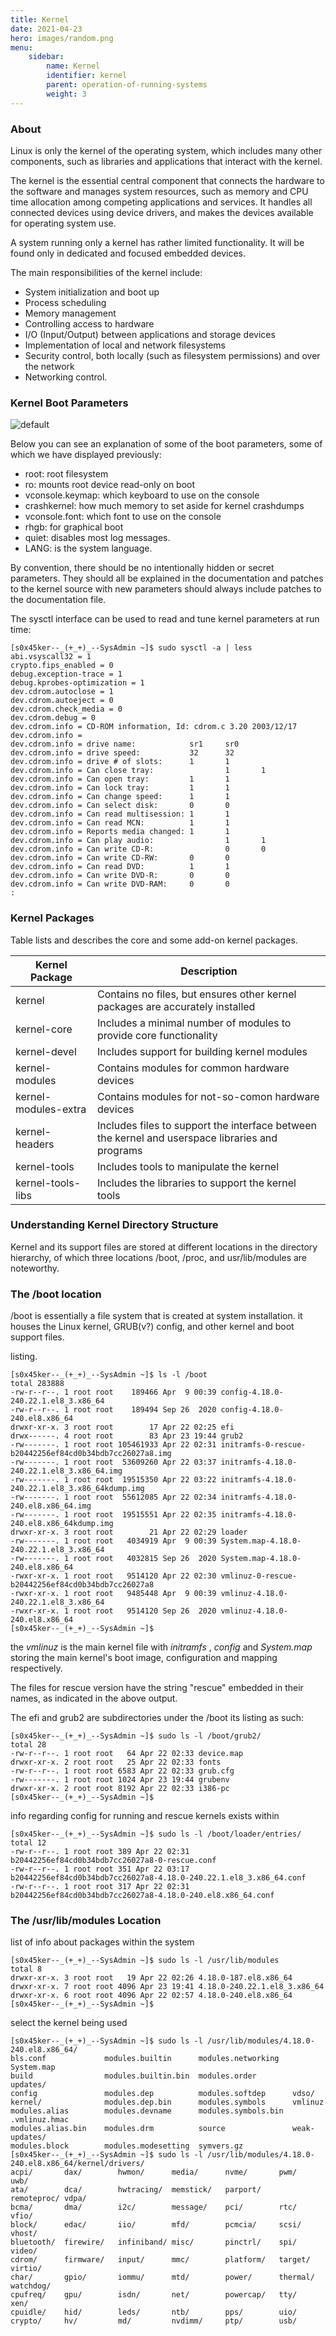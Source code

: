 ```yaml
---
title: Kernel
date: 2021-04-23
hero: images/random.png
menu:
    sidebar:
        name: Kernel
        identifier: kernel  
        parent: operation-of-running-systems
        weight: 3
---
```

### About

Linux is only the kernel of the operating system, which includes many other components, such as libraries and applications that interact with the kernel.

The kernel is the essential central component that connects the hardware to the software and manages system resources, such as memory and CPU time allocation among competing applications and services. It handles all connected devices using device drivers, and makes the devices available for operating system use.

A system running only a kernel has rather limited functionality. It will be found only in dedicated and focused embedded devices.

The main responsibilities of the kernel include:

- System initialization and boot up
- Process scheduling
- Memory management
- Controlling access to hardware
- I/O (Input/Output) between applications and storage devices
- Implementation of local and network filesystems
- Security control, both locally (such as filesystem permissions) and over the network
- Networking control.

### Kernel Boot Parameters

![default](images/default.png)

Below you can see an explanation of some of the boot parameters, some of which we have displayed previously:

- root: root filesystem
- ro: mounts root device read-only on boot
- vconsole.keymap: which keyboard to use on the console
- crashkernel: how much memory to set aside for kernel crashdumps
- vconsole.font: which font to use on the console
- rhgb: for graphical boot
- quiet: disables most log messages.
- LANG: is the system language.

By convention, there should be no intentionally hidden or secret parameters. They should all be explained in the documentation and patches to the kernel source with new parameters should always include patches to the documentation file.

The sysctl interface can be used to read and tune kernel parameters at run time:

```shell
[s0x45ker--_(+_+)_--SysAdmin ~]$ sudo sysctl -a | less
abi.vsyscall32 = 1
crypto.fips_enabled = 0
debug.exception-trace = 1
debug.kprobes-optimization = 1
dev.cdrom.autoclose = 1
dev.cdrom.autoeject = 0
dev.cdrom.check_media = 0
dev.cdrom.debug = 0
dev.cdrom.info = CD-ROM information, Id: cdrom.c 3.20 2003/12/17
dev.cdrom.info = 
dev.cdrom.info = drive name:            sr1     sr0
dev.cdrom.info = drive speed:           32      32
dev.cdrom.info = drive # of slots:      1       1
dev.cdrom.info = Can close tray:                1       1
dev.cdrom.info = Can open tray:         1       1
dev.cdrom.info = Can lock tray:         1       1
dev.cdrom.info = Can change speed:      1       1
dev.cdrom.info = Can select disk:       0       0
dev.cdrom.info = Can read multisession: 1       1
dev.cdrom.info = Can read MCN:          1       1
dev.cdrom.info = Reports media changed: 1       1
dev.cdrom.info = Can play audio:                1       1
dev.cdrom.info = Can write CD-R:                0       0
dev.cdrom.info = Can write CD-RW:       0       0
dev.cdrom.info = Can read DVD:          1       1
dev.cdrom.info = Can write DVD-R:       0       0
dev.cdrom.info = Can write DVD-RAM:     0       0
:
```

### Kernel Packages

Table lists and describes the core and some add-on kernel packages.

Kernel Package | Description
-------------- | -----------
kernel         | Contains no files, but ensures other kernel packages are accurately installed
kernel-core    | Includes a minimal number of modules to provide core functionality
kernel-devel   | Includes support for building kernel modules
kernel-modules | Contains modules for common hardware devices
kernel-modules-extra| Contains modules for not-so-comon hardware devices
kernel-headers | Includes files to support the interface between the kernel and userspace libraries and programs
kernel-tools   | Includes tools to manipulate the kernel 
kernel-tools-libs | Includes the libraries to support the kernel tools

### Understanding Kernel Directory Structure
Kernel and its support files are stored at different locations in the directory hierarchy, of which three locations /boot, /proc, and usr/lib/modules are noteworthy.

### The /boot location

/boot is essentially a file system that is created at system installation. it houses the Linux kernel, GRUB(v?) config, and other kernel and boot support files.

listing. 

```shell
[s0x45ker--_(+_+)_--SysAdmin ~]$ ls -l /boot
total 283888
-rw-r--r--. 1 root root    189466 Apr  9 00:39 config-4.18.0-240.22.1.el8_3.x86_64
-rw-r--r--. 1 root root    189494 Sep 26  2020 config-4.18.0-240.el8.x86_64
drwxr-xr-x. 3 root root        17 Apr 22 02:25 efi
drwx------. 4 root root        83 Apr 23 19:44 grub2
-rw-------. 1 root root 105461933 Apr 22 02:31 initramfs-0-rescue-b20442256ef84cd0b34bdb7cc26027a8.img
-rw-------. 1 root root  53609260 Apr 22 03:37 initramfs-4.18.0-240.22.1.el8_3.x86_64.img
-rw-------. 1 root root  19515350 Apr 22 03:22 initramfs-4.18.0-240.22.1.el8_3.x86_64kdump.img
-rw-------. 1 root root  55612085 Apr 22 02:34 initramfs-4.18.0-240.el8.x86_64.img
-rw-------. 1 root root  19515551 Apr 22 02:35 initramfs-4.18.0-240.el8.x86_64kdump.img
drwxr-xr-x. 3 root root        21 Apr 22 02:29 loader
-rw-------. 1 root root   4034919 Apr  9 00:39 System.map-4.18.0-240.22.1.el8_3.x86_64
-rw-------. 1 root root   4032815 Sep 26  2020 System.map-4.18.0-240.el8.x86_64
-rwxr-xr-x. 1 root root   9514120 Apr 22 02:30 vmlinuz-0-rescue-b20442256ef84cd0b34bdb7cc26027a8
-rwxr-xr-x. 1 root root   9485448 Apr  9 00:39 vmlinuz-4.18.0-240.22.1.el8_3.x86_64
-rwxr-xr-x. 1 root root   9514120 Sep 26  2020 vmlinuz-4.18.0-240.el8.x86_64
[s0x45ker--_(+_+)_--SysAdmin ~]$ 
```
the *vmlinuz*  is the main kernel file with *initramfs* , *config* and *System.map*  storing the main kernel's boot image, configuration and mapping respectively.

The files for rescue version have the string "rescue" embedded in their names, as indicated in the above output.

The efi and grub2  are subdirectories under the /boot 
its listing as such:

```shell
[s0x45ker--_(+_+)_--SysAdmin ~]$ sudo ls -l /boot/grub2/
total 28
-rw-r--r--. 1 root root   64 Apr 22 02:33 device.map
drwxr-xr-x. 2 root root   25 Apr 22 02:33 fonts
-rw-r--r--. 1 root root 6583 Apr 22 02:33 grub.cfg
-rw-------. 1 root root 1024 Apr 23 19:44 grubenv
drwxr-xr-x. 2 root root 8192 Apr 22 02:33 i386-pc
[s0x45ker--_(+_+)_--SysAdmin ~]$ 
```

info regarding config for running and rescue kernels exists within 
```shell
[s0x45ker--_(+_+)_--SysAdmin ~]$ sudo ls -l /boot/loader/entries/
total 12
-rw-r--r--. 1 root root 389 Apr 22 02:31 b20442256ef84cd0b34bdb7cc26027a8-0-rescue.conf
-rw-r--r--. 1 root root 351 Apr 22 03:17 b20442256ef84cd0b34bdb7cc26027a8-4.18.0-240.22.1.el8_3.x86_64.conf
-rw-r--r--. 1 root root 317 Apr 22 02:31 b20442256ef84cd0b34bdb7cc26027a8-4.18.0-240.el8.x86_64.conf
```

### The /usr/lib/modules Location

list of info about packages within the system

```shell
[s0x45ker--_(+_+)_--SysAdmin ~]$ sudo ls -l /usr/lib/modules
total 8
drwxr-xr-x. 3 root root   19 Apr 22 02:26 4.18.0-187.el8.x86_64
drwxr-xr-x. 7 root root 4096 Apr 23 19:41 4.18.0-240.22.1.el8_3.x86_64
drwxr-xr-x. 6 root root 4096 Apr 22 02:57 4.18.0-240.el8.x86_64
[s0x45ker--_(+_+)_--SysAdmin ~]$ 
```

select the kernel being used
```shell
[s0x45ker--_(+_+)_--SysAdmin ~]$ sudo ls -l /usr/lib/modules/4.18.0-240.el8.x86_64/
bls.conf             modules.builtin      modules.networking   System.map
build                modules.builtin.bin  modules.order        updates/
config               modules.dep          modules.softdep      vdso/
kernel/              modules.dep.bin      modules.symbols      vmlinuz
modules.alias        modules.devname      modules.symbols.bin  .vmlinuz.hmac
modules.alias.bin    modules.drm          source               weak-updates/
modules.block        modules.modesetting  symvers.gz           
[s0x45ker--_(+_+)_--SysAdmin ~]$ sudo ls -l /usr/lib/modules/4.18.0-240.el8.x86_64/kernel/drivers/
acpi/       dax/        hwmon/      media/      nvme/       pwm/        uwb/
ata/        dca/        hwtracing/  memstick/   parport/    remoteproc/ vdpa/
bcma/       dma/        i2c/        message/    pci/        rtc/        vfio/
block/      edac/       iio/        mfd/        pcmcia/     scsi/       vhost/
bluetooth/  firewire/   infiniband/ misc/       pinctrl/    spi/        video/
cdrom/      firmware/   input/      mmc/        platform/   target/     virtio/
char/       gpio/       iommu/      mtd/        power/      thermal/    watchdog/
cpufreq/    gpu/        isdn/       net/        powercap/   tty/        xen/
cpuidle/    hid/        leds/       ntb/        pps/        uio/        
crypto/     hv/         md/         nvdimm/     ptp/        usb/        
```